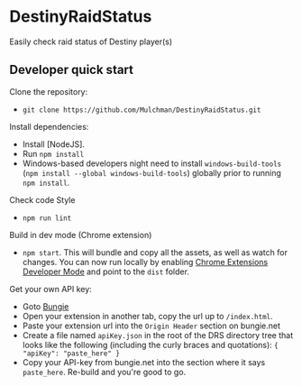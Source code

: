 # DestinyRaidStatus
Easily check raid status of Destiny player(s)

## Developer quick start
Clone the repository:

* `git clone https://github.com/Mulchman/DestinyRaidStatus.git`

Install dependencies:

* Install [NodeJS].
* Run `npm install`
* Windows-based developers night need to install `windows-build-tools` (`npm install --global windows-build-tools`) globally prior to running `npm install`.

Check code Style
* `npm run lint`

Build in dev mode (Chrome extension)
* `npm start`. This will bundle and copy all the assets, as well as watch for changes. You can now run locally by enabling [Chrome Extensions Developer Mode](https://developer.chrome.com/extensions/faq#faq-dev-01) and point to the `dist` folder.

Get your own API key:

* Goto [Bungie](https://www.bungie.net/en/Application)
* Open your extension in another tab, copy the url up to `/index.html`.
* Paste your extension url into the `Origin Header` section on bungie.net
* Create a file named `apiKey.json` in the root of the DRS directory tree that looks like the following (including the curly braces and quotations): `{ "apiKey": "paste_here" }`
* Copy your API-key from bungie.net into the section where it says `paste_here`. Re-build and you're good to go.